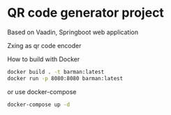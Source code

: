 # QR code generator project

Based on Vaadin, Springboot web application

Zxing as qr code encoder

How to build with Docker
```bash
docker build . -t barman:latest
docker run -p 8080:8080 barman:latest
```

or use docker-compose
```bash
docker-compose up -d
```